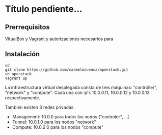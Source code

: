 # Título pendiente...

## Prerrequisitos

VitualBox y Vagrant y autorizaciones necesarios para  

## Instalación
    cd
    git clone https://github.com/carmelocuenca/openstack.git
    cd openstack
    vagrant up

La infraestructura virtual desplegada consta de tres máquinas: "controller", "network" y "compute".
Cada una con ip's 10.0.0.11, 10.0.0.12 y 10.0.0.13 respectivamente.

También existen 3 redes privadas:

- Management: 10.0.0 para todos los nodos ("controler", ...)
- Tunnel: 10.0.1.0  para los nodos "network"
- Compute: 10.0.2.0 para los nodos "compute"
